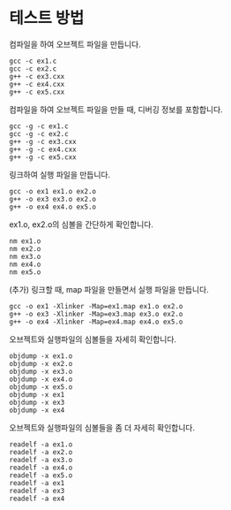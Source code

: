 테스트 방법
===========

컴파일을 하여 오브젝트 파일을 만듭니다.
```
gcc -c ex1.c
gcc -c ex2.c
g++ -c ex3.cxx
g++ -c ex4.cxx
g++ -c ex5.cxx
```

컴파일을 하여 오브젝트 파일을 만들 때, 디버깅 정보를 포함합니다.
```
gcc -g -c ex1.c
gcc -g -c ex2.c
g++ -g -c ex3.cxx
g++ -g -c ex4.cxx
g++ -g -c ex5.cxx
```

링크하여 실행 파일을 만듭니다.
```
gcc -o ex1 ex1.o ex2.o
g++ -o ex3 ex3.o ex2.o
g++ -o ex4 ex4.o ex5.o
```

ex1.o, ex2.o의 심볼을 간단하게 확인합니다.
```
nm ex1.o
nm ex2.o
nm ex3.o
nm ex4.o
nm ex5.o
```

(추가) 링크할 때, map 파일을 만들면서 실행 파일을 만듭니다.
```
gcc -o ex1 -Xlinker -Map=ex1.map ex1.o ex2.o
g++ -o ex3 -Xlinker -Map=ex3.map ex3.o ex2.o
g++ -o ex4 -Xlinker -Map=ex4.map ex4.o ex5.o
```

오브젝트와 실행파일의 심볼들을 자세히 확인합니다.
```
objdump -x ex1.o
objdump -x ex2.o
objdump -x ex3.o
objdump -x ex4.o
objdump -x ex5.o
objdump -x ex1
objdump -x ex3
objdump -x ex4
```

오브젝트와 실행파일의 심볼들을 좀 더 자세히 확인합니다.
```
readelf -a ex1.o
readelf -a ex2.o
readelf -a ex3.o
readelf -a ex4.o
readelf -a ex5.o
readelf -a ex1
readelf -a ex3
readelf -a ex4
```
